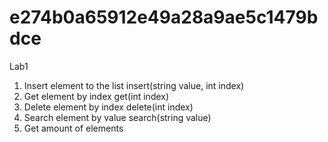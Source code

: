 # e274b0a65912e49a28a9ae5c1479bdce
Lab1

1) Insert element  to the list
    insert(string value, int index)
2) Get element by index 
    get(int index)
3) Delete element by index
    delete(int index)
4) Search element by value
    search(string value)
5) Get amount of elements

